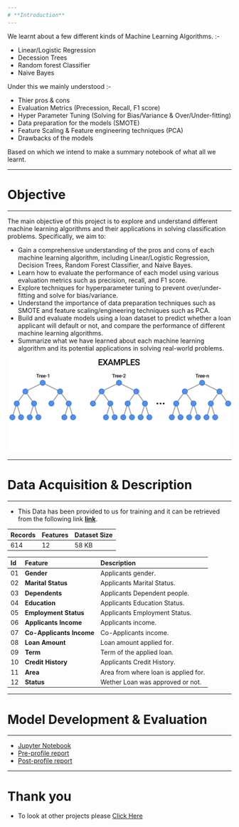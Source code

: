 ```yaml
---
# **Introduction**
---
```


We learnt about a few different kinds of Machine Learning Algorithms. :-

- Linear/Logistic Regression
- Decession Trees
- Random forest Classifier
- Naive Bayes

Under this we mainly understood :- 

- Thier pros & cons
- Evaluation Metrics (Precession, Recall, F1 score)
- Hyper Parameter Tuning (Solving for Bias/Variance & Over/Under-fitting)
- Data preparation for the models (SMOTE)
- Feature Scaling & Feature engineering techniques (PCA)
- Drawbacks of the models

Based on which we intend to make a summary notebook of what all we learnt. 

---
# **Objective**
---

The main objective of this project is to explore and understand different machine learning algorithms and their applications in solving classification problems. Specifically, we aim to:

- Gain a comprehensive understanding of the pros and cons of each machine learning algorithm, including Linear/Logistic Regression, Decision Trees, Random Forest Classifier, and Naive Bayes.
- Learn how to evaluate the performance of each model using various evaluation metrics such as precision, recall, and F1 score.
- Explore techniques for hyperparameter tuning to prevent over/under-fitting and solve for bias/variance.
- Understand the importance of data preparation techniques such as SMOTE and feature scaling/engineering techniques such as PCA.
- Build and evaluate models using a loan dataset to predict whether a loan applicant will default or not, and compare the performance of different machine learning algorithms.
- Summarize what we have learned about each machine learning algorithm and its potential applications in solving real-world problems.

<p align="center"><img src="https://raw.githubusercontent.com/Mihir-Ai-lab/Academic-Projects//main/Images/Random%20Forest%2003.gif"></p>

---
# **Data Acquisition & Description**
---

- This Data has been provided to us for training and it can be retrieved from the following link <a href = "https://raw.githubusercontent.com/vasudevgupta31/acadamic_datasets/master/loan/loan_train.csv">**link**</a>.

| Records | Features | Dataset Size |
| :-- | :-- | :-- |
| 614 | 12 | 58 KB| 

|Id|Feature|Description|
|:--|:--|:--|
|01|**Gender**|Applicants gender.|
|02|**Marital Status**|Applicants Marital Status.|
|03|**Dependents**|Applicants Dependent people.|
|04|**Education**|Applicants Education Status.|
|05|**Employment Status**|Applicants Employment Status.|
|06|**Applicants Income**|Applicants income.|
|07|**Co-Applicants Income**|Co-Applicants income.|
|08|**Loan Amount**|Loan amount applied for.|
|09|**Term**|Term of the applied loan.|
|10|**Credit History**|Applicants Credit History.|
|11|**Area**|Area from where loan is applied for.|
|12|**Status**|Wether Loan was approved or not.|

---
# **Model Development & Evaluation**
---

- [Jupyter Notebook](https://github.com/Mihir-Ai-lab/Insaid/blob/main/ML%20Projects/Summary/ML_Inter_summary.ipynb "Jupyter Notebook")
- [Pre-profile report](https://raw.githubusercontent.com/Mihir-Ai-lab/Academic-Projects/main/ML%20Projects/AE%20Corp/AEcorp_preprofile_report.html "Pre-profile report")
- [Post-profile report](https://raw.githubusercontent.com/Mihir-Ai-lab/Academic-Projects/main/ML%20Projects/AE%20Corp/AEcorp_postprofile_report.html "Post-profile report")

---
# **Thank you**

- To look at other projects please [Click Here](https://github.com/Mihir-Ai-lab/Academic-Projects/tree/main "Click Here")
